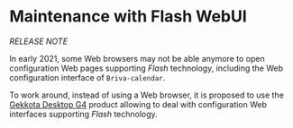 # Maintenance with Flash WebUI
*RELEASE NOTE*

In early 2021, some Web browsers may not be able anymore to open configuration Web pages supporting *Flash* technology, including the Web configuration interface of `Briva-calendar`.

To work around, instead of using a Web browser, it is proposed to use the [Gekkota Desktop G4](http://www.qeedji.tech/en/support/index.php?Gekkota_G4_for_device/Gekkota_Desktop_for_Windows) product allowing to deal with configuration Web interfaces supporting *Flash* technology.

